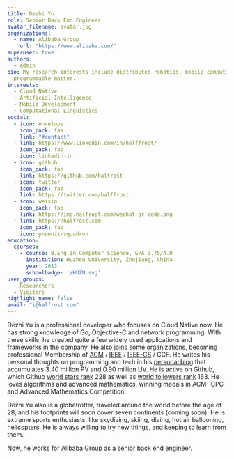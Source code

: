 ```yaml
---
title: Dezhi Yu
role: Senior Back End Engineer
avatar_filename: avatar.jpg
organizations:
  - name: Alibaba Group
    url: "https://www.alibaba.com/"
superuser: true
authors:
  - admin
bio: My research interests include distributed robotics, mobile computing and
  programmable matter.
interests:
  - Cloud Native
  - Artificial Intelligence
  - Mobile Development
  - Computational Linguistics
social:
  - icon: envelope
    icon_pack: fas
    link: "#contact"
  - link: https://www.linkedin.com/in/halffrost/
    icon_pack: fab
    icon: linkedin-in
  - icon: github
    icon_pack: fab
    link: https://github.com/halfrost
  - icon: twitter
    icon_pack: fab
    link: https://twitter.com/halffrost
  - icon: weixin
    icon_pack: fab
    link: https://img.halfrost.com/wechat-qr-code.png
  - link: https://halfrost.com
    icon_pack: fab
    icon: phoenix-squadron
education:
  courses:
    - course: B.Eng in Computer Science, GPA 3.75/4.0
      institution: Huzhou University, Zhejiang, China
      year: 2013
      schoolbadge: '/HUZU.svg'
user_groups:
  - Researchers
  - Visitors
highlight_name: false
email: "i@halfrost.com"
---
```

Dezhi Yu is a professional developer who focuses on Cloud Native now. He has strong knowledge of Go, Objective-C and network programming. With these skills, he created quite a few widely used applications and frameworks in the company. He also joins [](https://www.acm.org/)some organizations, becoming professional Membership of [ACM](https://img.halfrost.com/certificate/ACM_memcert0104000A02030A_00.pdf) / [IEEE](https://img.halfrost.com/certificate/IEEE_MEM500_97002879.pdf) / [IEEE-CS](https://img.halfrost.com/certificate/IEEE_CS_MEMC016_97002879.pdf) / CCF. He writes his personal thoughts on programming and tech in his [personal blog](https://halfrost.com) that accumulates 3.40 million PV  and 0.90 million UV. He is active on Github, which Github [world stars rank](https://gitstar-ranking.com/halfrost) 228 as well as [world followers rank](https://wangchujiang.com/github-rank/) 163. He loves algorithms and advanced mathematics, winning medals in  ACM-ICPC  and Advanced Mathematics Competition.

Dezhi Yu also is a globetrotter, traveled around the world before the age of 28, and his footprints will soon cover seven continents (coming soon). He is extreme sports enthusiasts, like skydiving, skiing, diving, hot air ballooning, helicopters. He is always willing to try new things, and keeping to learn from them.

Now, he works for [Alibaba Group](https://www.ele.me/) as a senior back end engineer.
